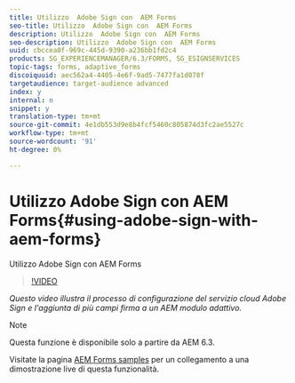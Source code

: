 ```yaml
---
title: Utilizzo  Adobe Sign con  AEM Forms
seo-title: Utilizzo  Adobe Sign con  AEM Forms
description: Utilizzo  Adobe Sign con  AEM Forms
seo-description: Utilizzo  Adobe Sign con  AEM Forms
uuid: cbccea0f-969c-445d-9390-a236bb1fd2c4
products: SG_EXPERIENCEMANAGER/6.3/FORMS, SG_ESIGNSERVICES
topic-tags: forms, adaptive_forms
discoiquuid: aec562a4-4405-4e6f-9ad5-7477fa1d078f
targetaudience: target-audience advanced
index: y
internal: n
snippet: y
translation-type: tm+mt
source-git-commit: 4e1db553d9e8b4fcf5460c805874d3fc2ae5527c
workflow-type: tm+mt
source-wordcount: '91'
ht-degree: 0%

---
```



# Utilizzo  Adobe Sign con  AEM Forms{#using-adobe-sign-with-aem-forms}

Utilizzo  Adobe Sign con  AEM Forms

>[!VIDEO](https://video.tv.adobe.com/v/18696?quality=9&learn=on)

*Questo video illustra il processo di configurazione del servizio cloud  Adobe Sign e l&#39;aggiunta di più campi firma a un AEM modulo adattivo.*

>[!NOTE]
>
>Questa funzione è disponibile solo a partire da AEM 6.3.

Visitate la pagina [ AEM Forms samples](https://forms.enablementadobe.com/content/samples/samples.html?query=0) per un collegamento a una dimostrazione live di questa funzionalità.
